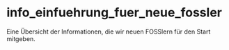 # info_einfuehrung_fuer_neue_fossler
Eine Übersicht der Informationen, die wir neuen FOSSlern für den Start mitgeben.
